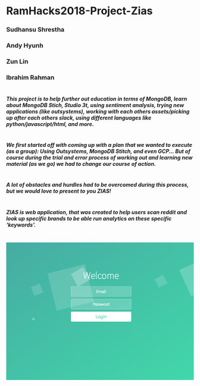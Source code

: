 # RamHacks2018-Project-Zias

### Sudhansu Shrestha
### Andy Hyunh
### Zun Lin
### Ibrahim Rahman
#
##### This project is to help further out education in terms of MongoDB, learn about MongoDB Stich, Studio 3t, using sentiment analysis, trying new applications (like outsystems), working with each others assets/picking up after each others slack, using different languages like python/javascript/html, and more.
# 
##### We first started off with coming up with a plan that we wanted to execute (as a group): Using Outsystems, MongoDB Stitch, and even GCP... But of course during the trial and error process of working out and learning new material (as we go) we had to change our course of action.
#
##### A lot of obstacles and hurdles had to be overcomed during this process, but we would love to present to you ZIAS!
#
##### ZIAS is web application, that was created to help users scan reddit and look up specific brands to be able run analytics on these specific 'keywords'.
#
![](login.png)

#
#
#
#
